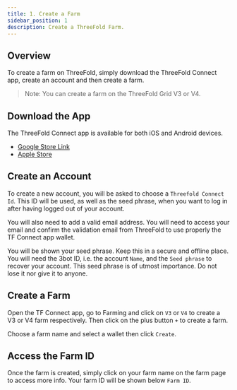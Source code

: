 ```yaml
---
title: 1. Create a Farm
sidebar_position: 1
description: Create a ThreeFold Farm.
---
```


## Overview

To create a farm on ThreeFold, simply download the ThreeFold Connect app, create an account and then create a farm.

> Note: You can create a farm on the ThreeFold Grid V3 or V4.

## Download the App

The ThreeFold Connect app is available for both iOS and Android devices.

- [Google Store Link](https://play.google.com/store/apps/details?id=org.jimber.threebotlogin)
- [Apple Store](https://itunes.apple.com/be/app/3bot-login/id1459845885?l=nl&mt=8)

## Create an Account

To create a new account, you will be asked to choose a `Threefold Connect Id`. This ID will be used, as well as the seed phrase, when you want to log in after having logged out of your account.

You will also need to add a valid email address. You will need to access your email and confirm the validation email from ThreeFold to use properly the TF Connect app wallet.

You will be shown your seed phrase. Keep this in a secure and offline place. You will need the 3bot ID, i.e. the account `Name`, and the `Seed phrase` to recover your account. This seed phrase is of utmost importance. Do not lose it nor give it to anyone.

## Create a Farm

Open the TF Connect app, go to Farming and click on `V3` or `V4` to create a V3 or V4 farm respectively. Then click on the plus button `+` to create a farm.

Choose a farm name and select a wallet then click `Create`.

## Access the Farm ID

Once the farm is created, simply click on your farm name on the farm page to access more info. Your farm ID will be shown below `Farm ID`.